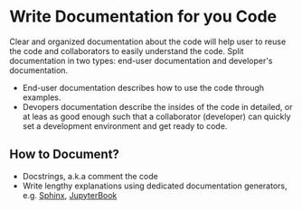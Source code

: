 # Write Documentation for you Code

Clear and organized documentation about the code will help user to reuse the code and collaborators to easily understand the code.
Split documentation in two types: end-user documentation and developer's documentation.

- End-user documentation describes how to use the code through examples.
- Devopers documentation describe the insides of the code in detailed, or at leas as good enough such that a collaborator (developer) can quickly set a development environment and get ready to code.

## How to Document?

- Docstrings, a.k.a comment the code
- Write lengthy explanations using dedicated documentation generators, e.g. [Sphinx](https://docs.readthedocs.io/en/stable/intro/getting-started-with-sphinx.html), [JupyterBook](https://jupyterbook.org/) 



